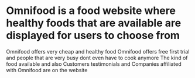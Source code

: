 # Omnifood is a food website where healthy foods that are available are displayed for users to choose from
Omnifood offers very cheap and healthy food
Omnifood offers free first trial and people that are very busy dont even have to cook anymore
The kind of food available and also Customers testimonials and Companies affiliated with Omnifood are on the website
